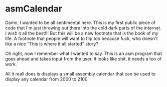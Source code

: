 asmCalendar
===========
Damn, I wanted to be all sentimental here. This is my first public piece of code that I'm just throwing out there into the cold dark parts of the internet. I wish it all the best!!! But this will be a new footnote that is the book of my life. A footnote that people will want to flip too because fuck, who doesn't like a nice "This is where it all started" story? 

Oh right, now I remember what I wanted to say. This is an asm program that goes ahead and takes input from the user. It looks like shit, it needs a ton of work.


All it reall does is displays a small assembly calendar that can be used to display any calendar from 2000 to 2100
